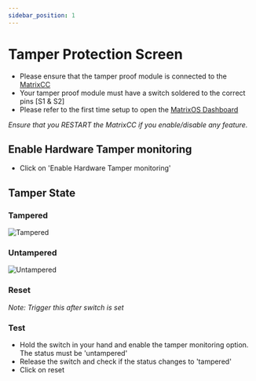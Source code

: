 ```yaml
---
sidebar_position: 1
---
```


# Tamper Protection Screen

- Please ensure that the tamper proof module is connected to the [MatrixCC](/docs/matrixcc/integration.md)
- Your tamper proof module must have a switch soldered to the correct pins [S1 & S2] 
- Please refer to the first time setup to open the [MatrixOS Dashboard](/docs/matrix-os/getting-started/first-time-setup.md)

*Ensure that you RESTART the MatrixCC if you enable/disable any feature.*

## Enable Hardware Tamper monitoring

- Click on 'Enable Hardware Tamper monitoring' 

## Tamper State

### Tampered 

![Tampered](img/tampered.png)

### Untampered 

![Untampered](img/untampered.png)

### Reset 

*Note: Trigger this after switch is set* 

### Test 

- Hold the switch in your hand and enable the tamper monitoring option. The status must be 'untampered'
- Release the switch and check if the status changes to 'tampered' 
- Click on reset 
